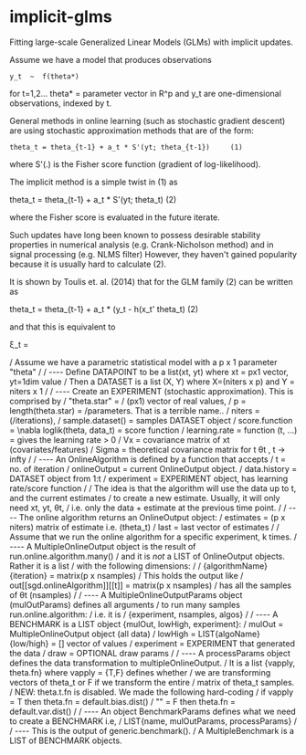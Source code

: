 implicit-glms
=============

Fitting large-scale Generalized Linear Models (GLMs) with implicit updates.

Assume we have a model that produces observations 
    
    y_t  ~  f(theta*)
   
for t=1,2...  theta* = parameter vector in R^p
and y_t are one-dimensional observations, indexed by t.

General methods in online learning (such as stochastic gradient descent)
are using stochastic approximation methods that are of the form:

    theta_t = theta_{t-1} + a_t * S'(yt; theta_{t-1})     (1)

where S'(.) is the Fisher score function (gradient of log-likelihood).

The implicit method is a simple twist in (1) as

  theta_t = theta_{t-1} + a_t * S'(yt; theta_t)     (2)
  
where the Fisher score is evaluated in the future iterate.

Such updates have long been known to possess desirable stability properties in numerical
analysis (e.g. Crank-Nicholson method) and in signal processing (e.g. NLMS filter)
However, they haven't gained popularity because it is usually hard to calculate (2).

It is shown by Toulis et. al. (2014) that for the GLM family (2) can be written as

 theta_t = theta_{t-1} + a_t * (y_t - h(x_t' theta_t)     (2)

and that this is equivalent to

  ξ_t = 


/ Assume we have a parametric statistical model with a p x 1 parameter "theta"
/
/ ----  Define DATAPOINT to be a list(xt, yt) where xt = px1 vector, yt=1dim value
/ Then a DATASET is a list (X, Y) where X=(niters x p) and Y = niters x 1
/
/ ----  Create an EXPERIMENT (stochastic approximation). This is comprised by 
/   "theta.star" = / (px1) vector of real values, 
/    p = length(theta.star) = /parameters. That is a terrible name..
/   niters = (/iterations), 
/   sample.dataset() = samples DATASET object
/   score.function = \nabla loglik(theta, data_t) = score function
/   learning.rate = function (t, ...) = gives the learning rate > 0
/   Vx = covariance matrix of xt (covariates/features)
/   Sigma = theoretical covariance matrix for t θt  , t -> infty
/
/ ----  An OnlineAlgorithm is defined by a function that accepts 
/   t = no. of iteration
/   onlineOutput = current OnlineOutput object.
/   data.history  = DATASET object from 1:t
/   experiment = EXPERIMENT object, has learning rate/score function
/
/ The idea is that the algorithm will use the data up to t, and the current estimates
/ to create a new estimate. Usually, it will only need xt, yt, θt, 
/ i.e. only the data + estimate at the previous time point.
/
/ ----  The online algorithm returns an OnlineOutput object:
/   estimates = (p  x niters) matrix of estimate i.e. (theta_t)
/   last = last vector of estimates
/
/ Assume that we run the online algorithm for a specific experiment, k times.
/ ----  A MultipleOnlineOutput object is the result of run.online.algorithm.many()
/ and it is *not* a LIST of OnlineOutput objects. Rather it is a list
/ with the following dimensions:
/
/   {algorithmName}{iteration} = matrix(p x nsamples)
/ This holds the output like
/   out[[sgd.onlineAlgorithm]][[t]] = matrix(p x nsamples)
/ has all the samples of θt    (nsamples)
/
/ ----  A MultipleOnlineOutputParams object (mulOutParams) defines all arguments
/ to run many samples run.online.algorithm:
/ i.e. it is 
/   {experiment, nsamples, algos}
/ 
/ ----  A BENCHMARK is a LIST object {mulOut, lowHigh, experiment}:
/   mulOut = MultipleOnlineOutput object (all data)
/   lowHigh = LIST{algoName}{low/high} = [] vector of values
/   experiment = EXPERIMENT that generated the data
/   draw = OPTIONAL draw params
/
/ ----  A processParams object defines the data transformation to multipleOnlineOutput.
/   It is a list {vapply, theta.fn} where vapply = {T,F} defines whether
/   we are transforming vectors of theta_t or F if we transform the entire 
/   matrix of theta_t samples.
/   NEW: theta.t.fn is disabled. We made the following hard-coding
/       if vapply = T then theta.fn = default.bias.dist()
/            ""   = F then theta.fn = default.var.dist()
/
/ ----  An object BenchmarkParams defines what we need to create a BENCHMARK i.e, 
/   LIST{name, mulOutParams, processParams}
/
/ ----  This is the output of generic.benchmark(). 
/ A MultipleBenchmark is a LIST of BENCHMARK objects.
